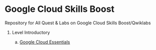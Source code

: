 # Google Cloud Skills Boost

Repository for All Quest & Labs on Google Cloud Skills Boost/Qwiklabs

<ol>
  <li>Level Introductory</li>
  
  <ol type="a">
    <li><a href="https://www.cloudskillsboost.google/quests/23">Google Cloud Essentials</a></li>
  </ol>
  
</ol>
